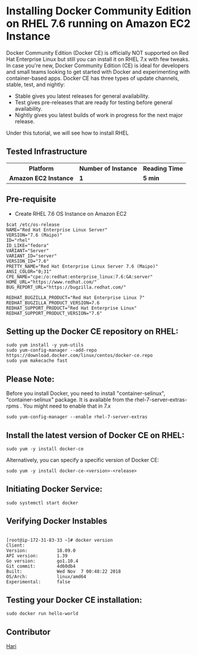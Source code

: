# Installing Docker Community Edition on RHEL 7.6 running on Amazon EC2 Instance

Docker Community Edition (Docker CE) is officially NOT supported on Red Hat Enterprise Linux but still you can install it on RHEL 7.x with few tweaks. In case you're new, Docker Community Edition (CE) is ideal for developers and small teams looking to get started with Docker and experimenting with container-based apps. Docker CE has three types of update channels, stable, test, and nightly:

- Stable gives you latest releases for general availability.
- Test gives pre-releases that are ready for testing before general availability.
- Nightly gives you latest builds of work in progress for the next major release.

Under this tutorial, we will see how to install RHEL 

## Tested Infrastructure

<table class="tg">
  <tr>
    <th class="tg-yw4l"><b>Platform</b></th>
    <th class="tg-yw4l"><b>Number of Instance</b></th>
    <th class="tg-yw4l"><b>Reading Time</b></th>
    
  </tr>
  <tr>
    <td class="tg-yw4l"><b> Amazon EC2 Instance</b></td>
    <td class="tg-yw4l"><b>1</b></td>
    <td class="tg-yw4l"><b>5 min</b></td>
    
  </tr>
  
</table>

## Pre-requisite

- Create RHEL 7.6 OS Instance on Amazon EC2 

```
$cat /etc/os-release
NAME="Red Hat Enterprise Linux Server"
VERSION="7.6 (Maipo)"
ID="rhel"
ID_LIKE="fedora"
VARIANT="Server"
VARIANT_ID="server"
VERSION_ID="7.6"
PRETTY_NAME="Red Hat Enterprise Linux Server 7.6 (Maipo)"
ANSI_COLOR="0;31"
CPE_NAME="cpe:/o:redhat:enterprise_linux:7.6:GA:server"
HOME_URL="https://www.redhat.com/"
BUG_REPORT_URL="https://bugzilla.redhat.com/"

REDHAT_BUGZILLA_PRODUCT="Red Hat Enterprise Linux 7"
REDHAT_BUGZILLA_PRODUCT_VERSION=7.6
REDHAT_SUPPORT_PRODUCT="Red Hat Enterprise Linux"
REDHAT_SUPPORT_PRODUCT_VERSION="7.6"
```

## Setting up the Docker CE repository on RHEL:

```
sudo yum install -y yum-utils
sudo yum-config-manager --add-repo https://download.docker.com/linux/centos/docker-ce.repo
sudo yum makecache fast
```


## Please Note:

Before you install Docker, you need to install "container-selinux", "container-selinux" package. It  is available from the rhel-7-server-extras-rpms . You might need to enable that in 7.x


```
sudo yum-config-manager --enable rhel-7-server-extras
```

## Install the latest version of Docker CE on RHEL:

```
sudo yum -y install docker-ce
```

Alternatively, you can specify a specific version of Docker CE:


```
sudo yum -y install docker-ce-<version>-<release>
```

## Initiating Docker Service:

```
sudo systemctl start docker
```

## Verifying Docker Instables

```

[root@ip-172-31-83-33 ~]# docker version
Client:
Version:           18.09.0
API version:       1.39
Go version:        go1.10.4
Git commit:        4d60db4
Built:             Wed Nov  7 00:48:22 2018
OS/Arch:           linux/amd64
Experimental:      false
```


## Testing your Docker CE installation:

```
sudo docker run hello-world
```

## Contributor

[Hari]()


